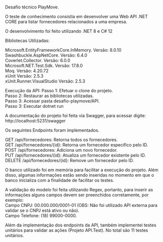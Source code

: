 Desafio técnico PlayMove.

O teste de conhecimento consistia em desenvolver uma Web API .NET CORE para listar fornecedores relacionados a uma empresa.

O desenvolvimento foi feito utilizando .NET 8 e C# 12

Bibliotecas Utilizadas:

Microsoft.EntityFrameworkCore.InMemory. Versão: 8.0.10 <br>
Swashbuckle.AspNetCore. Versão: 6.4.0 <br>
Coverlet.Collector. Versão: 6.0.0 <br>
Microsoft.NET.Test.Sdk. Versão: 17.8.0 <br>
Moq. Versão: 4.20.72 <br>
xUnit Versão: 2.5.3 <br>
xUnit.Runner.VisualStudio Versão: 2.5.3 <br>

Execução da API:
Passo 1: Efetuar o clone do projeto. <br>
Passo 2: Restaurar as bibliotecas utilizadas. <br>
Passo 3: Acessar pasta desafio-playmove/API. <br>
Passo 3: Executar dotnet run <br>

A documentação do projeto foi feita via Swagger, para acessar digite: http://localhost:5231/swagger

Os seguintes Endpoints foram implementados.

GET /api/fornecedores: Retorna todos os fornecedores. <br>
GET /api/fornecedores/{id}: Retorna um fornecedor específico pelo ID. <br>
POST /api/fornecedores: Adiciona um novo fornecedor. <br>
PUT /api/fornecedores/{id}: Atualiza um fornecedor existente pelo ID. <br>
DELETE /api/fornecedores/{id}: Remove um fornecedor pelo ID. <br>

O banco utilizado foi em memória para facilitar a execução do projeto. Além disso, algumas informações estão sendo inseridas no momento em que o banco inicializa com a finalidade
de facilitar os testes.

A validação do modelo foi feita utilizando Regex, portanto, para inserir as informações alguns campos devem ser preenchidos corretamente, por exemplo: <br>
Campo CNPJ: 00.000.000/0001-01 (OBS: Não foi utilizado API externa para validar se o CNPJ está ativo ou não). <br>
Campo Telefone: (18) 99000-0000. <br>

Além da implementação dos endpoints da API, também implementei testes unitários para validar as ações (Projeto API.Test). No total são 11 testes unitários. <br>
